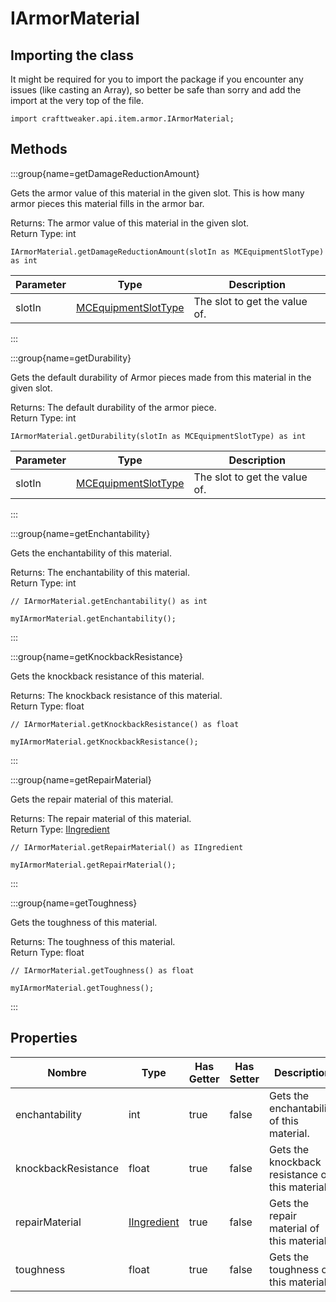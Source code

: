 # IArmorMaterial

## Importing the class

It might be required for you to import the package if you encounter any issues (like casting an Array), so better be safe than sorry and add the import at the very top of the file.
```zenscript
import crafttweaker.api.item.armor.IArmorMaterial;
```


## Methods

:::group{name=getDamageReductionAmount}

Gets the armor value of this material in the given slot. This is how many armor pieces this material fills in the armor bar.

Returns: The armor value of this material in the given slot.  
Return Type: int

```zenscript
IArmorMaterial.getDamageReductionAmount(slotIn as MCEquipmentSlotType) as int
```

| Parameter | Type                                                         | Description                   |
| --------- | ------------------------------------------------------------ | ----------------------------- |
| slotIn    | [MCEquipmentSlotType](/vanilla/api/util/MCEquipmentSlotType) | The slot to get the value of. |


:::

:::group{name=getDurability}

Gets the default durability of Armor pieces made from this material in the given slot.

Returns: The default durability of the armor piece.  
Return Type: int

```zenscript
IArmorMaterial.getDurability(slotIn as MCEquipmentSlotType) as int
```

| Parameter | Type                                                         | Description                   |
| --------- | ------------------------------------------------------------ | ----------------------------- |
| slotIn    | [MCEquipmentSlotType](/vanilla/api/util/MCEquipmentSlotType) | The slot to get the value of. |


:::

:::group{name=getEnchantability}

Gets the enchantability of this material.

Returns: The enchantability of this material.  
Return Type: int

```zenscript
// IArmorMaterial.getEnchantability() as int

myIArmorMaterial.getEnchantability();
```

:::

:::group{name=getKnockbackResistance}

Gets the knockback resistance of this material.

Returns: The knockback resistance of this material.  
Return Type: float

```zenscript
// IArmorMaterial.getKnockbackResistance() as float

myIArmorMaterial.getKnockbackResistance();
```

:::

:::group{name=getRepairMaterial}

Gets the repair material of this material.

Returns: The repair material of this material.  
Return Type: [IIngredient](/vanilla/api/items/IIngredient)

```zenscript
// IArmorMaterial.getRepairMaterial() as IIngredient

myIArmorMaterial.getRepairMaterial();
```

:::

:::group{name=getToughness}

Gets the toughness of this material.

Returns: The toughness of this material.  
Return Type: float

```zenscript
// IArmorMaterial.getToughness() as float

myIArmorMaterial.getToughness();
```

:::


## Properties

| Nombre              | Type                                          | Has Getter | Has Setter | Description                                     |
| ------------------- | --------------------------------------------- | ---------- | ---------- | ----------------------------------------------- |
| enchantability      | int                                           | true       | false      | Gets the enchantability of this material.       |
| knockbackResistance | float                                         | true       | false      | Gets the knockback resistance of this material. |
| repairMaterial      | [IIngredient](/vanilla/api/items/IIngredient) | true       | false      | Gets the repair material of this material.      |
| toughness           | float                                         | true       | false      | Gets the toughness of this material.            |


